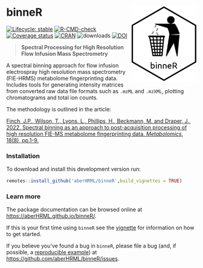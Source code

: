# binneR <img align = "right" src="man/figures/binneRsticker.png" height = "200" />

<!-- badges: start -->
[![Lifecycle: stable](https://img.shields.io/badge/lifecycle-stable-brightgreen.svg)](https://lifecycle.r-lib.org/articles/stages.html#stable)
[![R-CMD-check](https://github.com/aberHRML/binneR/actions/workflows/R-CMD-check.yaml/badge.svg)](https://github.com/aberHRML/binneR/actions/workflows/R-CMD-check.yaml)
[![Coverage status](https://codecov.io/gh/aberHRML/binneR/branch/master/graph/badge.svg)](https://codecov.io/github/aberHRML/binneR?branch=master)
[![CRAN](https://www.r-pkg.org/badges/version/binneR)](https://cran.r-project.org/web/packages/binneR/index.html)
![downloads](https://cranlogs.r-pkg.org/badges/binneR)
[![DOI](https://zenodo.org/badge/33118371.svg)](https://zenodo.org/badge/latestdoi/33118371)
<!-- badges: end -->

> **Spectral Processing for High Resolution Flow Infusion Mass Spectrometry**

A spectral binning approach for flow infusion electrospray high resolution mass spectrometry (FIE-HRMS) metabolome fingerprinting data.
Includes tools for generating intensity matrices from converted raw data file formats such as `.mzML` and `.mzXML`, plotting chromatograms and total ion counts.

The methodology is outlined in the article:

[Finch, J.P., Wilson, T., Lyons, L., Phillips, H., Beckmann, M. and Draper, J., 2022. Spectral binning as an approach to post-acquisition processing of high resolution FIE-MS metabolome fingerprinting data. *Metabolomics*, 18(8), pp.1-9.](https://doi.org/10.1007/s11306-022-01923-6)

### Installation

To download and install this development version run:

``` r
remotes::install_github('aberHRML/binneR',build_vignettes = TRUE)
```

### Learn more

The package documentation can be browsed online at <https://aberHRML.github.io/binneR/>. 

If this is your first time using `binneR` see the [vignette](https://aberHRML.github.io/binneR/articles/binneR.html) for information on how to get started.

If you believe you've found a bug in `binneR`, please file a bug (and, if
possible, a [reproducible example](https://reprex.tidyverse.org)) at
<https://github.com/aberHRML/binneR/issues>.
